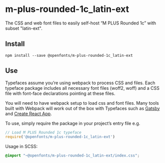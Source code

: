 
# m-plus-rounded-1c_latin-ext

The CSS and web font files to easily self-host “M PLUS Rounded 1c” with subset "latin-ext".

## Install

`npm install --save @openfonts/m-plus-rounded-1c_latin-ext`

## Use

Typefaces assume you’re using webpack to process CSS and files. Each typeface
package includes all necessary font files (woff2, woff) and a CSS file with
font-face declarations pointing at these files.

You will need to have webpack setup to load css and font files. Many tools built
with Webpack will work out of the box with Typefaces such as [Gatsby](https://github.com/gatsbyjs/gatsby)
and [Create React App](https://github.com/facebookincubator/create-react-app).

To use, simply require the package in your project’s entry file e.g.

```javascript
// Load M PLUS Rounded 1c typeface
require('@openfonts/m-plus-rounded-1c_latin-ext')
```

Usage in SCSS:
```scss
@import "~@openfonts/m-plus-rounded-1c_latin-ext/index.css";
```
